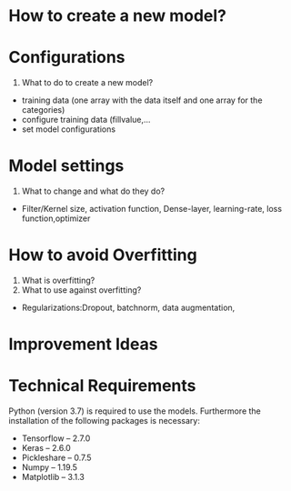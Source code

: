 

# How to create a new model?

# Configurations

1. What to do to create a new model?
  - training data (one array with the data itself and one array for the categories)
  - configure training data (fillvalue,...
  - set model configurations


# Model settings
1. What to change and what do they do?
 - Filter/Kernel size, activation function, Dense-layer, learning-rate, loss function,optimizer
# How to avoid Overfitting

1. What is overfitting?
2. What to use against overfitting?
  - Regularizations:Dropout, batchnorm, data augmentation, 

# Improvement Ideas

# Technical Requirements
Python (version 3.7) is required to use the models. Furthermore the installation of the following packages is necessary:
- Tensorflow – 2.7.0
- Keras – 2.6.0
- Pickleshare – 0.7.5
- Numpy – 1.19.5
- Matplotlib – 3.1.3

